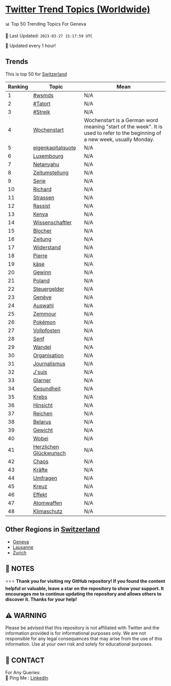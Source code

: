 [Twitter Trend Topics (Worldwide)](https://github.com/ErcinDedeoglu/Twitter-Trend-Topics)
==========


📊 Top 50 Trending Topics For Geneva

📆 Last Updated: `2023-03-27 15:17:59 UTC`

🔧 Updated every 1 hour!


## Trends

This is top 50 for [Switzerland](</Switzerland>)

| Ranking | Topic | Mean |
| ------- | ------------ | ------------ |
| 1 | [#wsmds](http://twitter.com/search?q=%23wsmds) | N/A |
| 2 | [#Tatort](http://twitter.com/search?q=%23Tatort) | N/A |
| 3 | [#Streik](http://twitter.com/search?q=%23Streik) | N/A |
| 4 | [Wochenstart](http://twitter.com/search?q=Wochenstart) | Wochenstart is a German word meaning "start of the week". It is used to refer to the beginning of a new week, usually Monday. |
| 5 | [eigenkapitalquote](http://twitter.com/search?q=eigenkapitalquote) | N/A |
| 6 | [Luxembourg](http://twitter.com/search?q=Luxembourg) | N/A |
| 7 | [Netanyahu](http://twitter.com/search?q=Netanyahu) | N/A |
| 8 | [Zeitumstellung](http://twitter.com/search?q=Zeitumstellung) | N/A |
| 9 | [Serie](http://twitter.com/search?q=Serie) | N/A |
| 10 | [Richard](http://twitter.com/search?q=Richard) | N/A |
| 11 | [Strassen](http://twitter.com/search?q=Strassen) | N/A |
| 12 | [Rassist](http://twitter.com/search?q=Rassist) | N/A |
| 13 | [Kenya](http://twitter.com/search?q=Kenya) | N/A |
| 14 | [Wissenschaftler](http://twitter.com/search?q=Wissenschaftler) | N/A |
| 15 | [Blocher](http://twitter.com/search?q=Blocher) | N/A |
| 16 | [Zeitung](http://twitter.com/search?q=Zeitung) | N/A |
| 17 | [Widerstand](http://twitter.com/search?q=Widerstand) | N/A |
| 18 | [Pierre](http://twitter.com/search?q=Pierre) | N/A |
| 19 | [käse](http://twitter.com/search?q=k%c3%a4se) | N/A |
| 20 | [Gewinn](http://twitter.com/search?q=Gewinn) | N/A |
| 21 | [Poland](http://twitter.com/search?q=Poland) | N/A |
| 22 | [Steuergelder](http://twitter.com/search?q=Steuergelder) | N/A |
| 23 | [Genève](http://twitter.com/search?q=Gen%c3%a8ve) | N/A |
| 24 | [Auswahl](http://twitter.com/search?q=Auswahl) | N/A |
| 25 | [Zemmour](http://twitter.com/search?q=Zemmour) | N/A |
| 26 | [Pokémon](http://twitter.com/search?q=Pok%c3%a9mon) | N/A |
| 27 | [Vollpfosten](http://twitter.com/search?q=Vollpfosten) | N/A |
| 28 | [Senf](http://twitter.com/search?q=Senf) | N/A |
| 29 | [Wandel](http://twitter.com/search?q=Wandel) | N/A |
| 30 | [Organisation](http://twitter.com/search?q=Organisation) | N/A |
| 31 | [Journalismus](http://twitter.com/search?q=Journalismus) | N/A |
| 32 | [J'suis](http://twitter.com/search?q=J%27suis) | N/A |
| 33 | [Glarner](http://twitter.com/search?q=Glarner) | N/A |
| 34 | [Gesundheit](http://twitter.com/search?q=Gesundheit) | N/A |
| 35 | [Krebs](http://twitter.com/search?q=Krebs) | N/A |
| 36 | [Hinsicht](http://twitter.com/search?q=Hinsicht) | N/A |
| 37 | [Reichen](http://twitter.com/search?q=Reichen) | N/A |
| 38 | [Belarus](http://twitter.com/search?q=Belarus) | N/A |
| 39 | [Gewicht](http://twitter.com/search?q=Gewicht) | N/A |
| 40 | [Wobei](http://twitter.com/search?q=Wobei) | N/A |
| 41 | [Herzlichen Glückwunsch](http://twitter.com/search?q=Herzlichen+Gl%c3%bcckwunsch) | N/A |
| 42 | [Chaos](http://twitter.com/search?q=Chaos) | N/A |
| 43 | [Kräfte](http://twitter.com/search?q=Kr%c3%a4fte) | N/A |
| 44 | [Umfragen](http://twitter.com/search?q=Umfragen) | N/A |
| 45 | [Kreuz](http://twitter.com/search?q=Kreuz) | N/A |
| 46 | [Effekt](http://twitter.com/search?q=Effekt) | N/A |
| 47 | [Atomwaffen](http://twitter.com/search?q=Atomwaffen) | N/A |
| 48 | [Klimaschutz](http://twitter.com/search?q=Klimaschutz) | N/A |



## Other Regions in [Switzerland](</Switzerland>)

* [Geneva](</Switzerland/Geneva.md>)
* [Lausanne](</Switzerland/Lausanne.md>)
* [Zurich](</Switzerland/Zurich.md>)



## 📝 NOTES

⭐⭐⭐ **Thank you for visiting my GitHub repository! If you found the content helpful or valuable, leave a star on the repository to show your support. It encourages me to continue updating the repository and allows others to discover it. Thanks for your help!**


## ⚠️ WARNING

Please be advised that this repository is not affiliated with Twitter and the information provided is for informational purposes only. We are not responsible for any legal consequences that may arise from the use of this information. Use at your own risk and solely for educational purposes.


## 📨 CONTACT

 For Any Queries:  
            🏓 Ping Me : [LinkedIn](https://www.linkedin.com/in/ercindedeoglu/)
